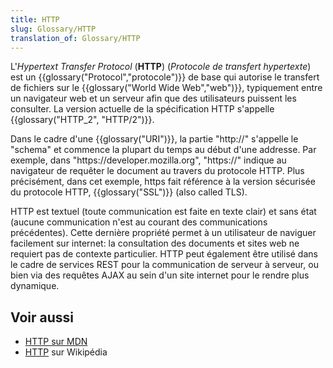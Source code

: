 ```yaml
---
title: HTTP
slug: Glossary/HTTP
translation_of: Glossary/HTTP
---
```


L'*Hypertext Transfer Protocol* (**HTTP**) (_Protocole de transfert hypertexte_) est un {{glossary("Protocol","protocole")}} de base qui autorise le transfert de fichiers sur le {{glossary("World Wide Web","web")}}, typiquement entre un navigateur web et un serveur afin que des utilisateurs puissent les consulter. La version actuelle de la spécification HTTP s'appelle {{glossary("HTTP_2", "HTTP/2")}}.

Dans le cadre d'une {{glossary("URI")}}, la partie "http\://" s'appelle le "schema" et commence la plupart du temps au début d'une addresse. Par exemple, dans "https\://developer.mozilla.org", "https\://" indique au navigateur de requêter le document au travers du protocole HTTP. Plus précisément, dans cet exemple, https fait référence à la version sécurisée du protocole HTTP, {{glossary("SSL")}} (also called TLS).

HTTP est textuel (toute communication est faite en texte clair) et sans état (aucune communication n'est au courant des communications précédentes). Cette dernière propriété permet à un utilisateur de naviguer facilement sur internet: la consultation des documents et sites web ne requiert pas de contexte particulier. HTTP peut également être utilisé dans le cadre de services REST pour la communication de serveur à serveur, ou bien via des requêtes AJAX au sein d'un site internet pour le rendre plus dynamique.

## Voir aussi

- [HTTP sur MDN](/fr/docs/HTTP)
- [HTTP](https://fr.wikipedia.org/wiki/Hypertext_Transfer_Protocol) sur Wikipédia

